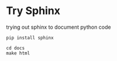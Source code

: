 Try Sphinx
==========
trying out sphinx to document python code

```pip install sphinx```

```
cd docs
make html
```
